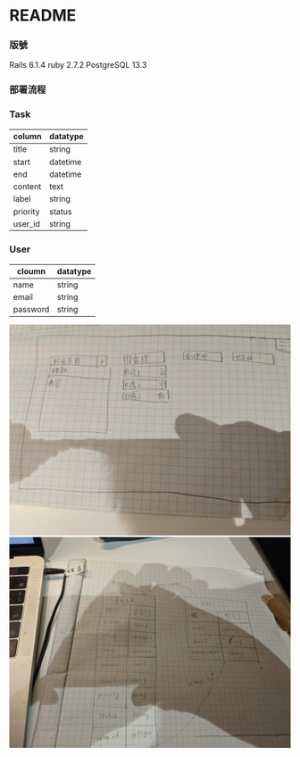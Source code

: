 # README
### 版號
Rails 6.1.4
ruby 2.7.2
PostgreSQL 13.3
### 部署流程

### Task 
| column | datatype |
| ------ | -------- |
| title  | string   |
| start  | datetime |
|  end   | datetime |
| content| text     |
| label  | string   |
|priority| status   |
| user_id| string   |

### User

| cloumn | datatype |
| ------ | -------- |
| name   | string   |
| email  |string    |
|password| string   | 

![image](pictures/PXL_20211111_085836068.jpg)
![image](pictures/PXL_20211111_115459826.jpg)
